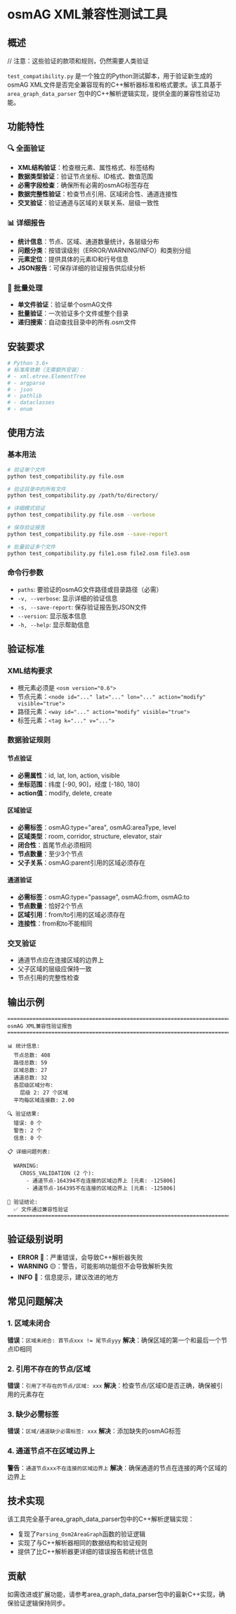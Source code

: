 # osmAG XML兼容性测试工具

## 概述
// 注意：这些验证的款项和规则，仍然需要人类验证

`test_compatibility.py` 是一个独立的Python测试脚本，用于验证新生成的osmAG XML文件是否完全兼容现有的C++解析器标准和格式要求。该工具基于 `area_graph_data_parser` 包中的C++解析逻辑实现，提供全面的兼容性验证功能。

## 功能特性

### 🔍 全面验证
- **XML结构验证**：检查根元素、属性格式、标签结构
- **数据类型验证**：验证节点坐标、ID格式、数值范围
- **必需字段检查**：确保所有必需的osmAG标签存在
- **数据完整性验证**：检查节点引用、区域闭合性、通道连接性
- **交叉验证**：验证通道与区域的关联关系、层级一致性

### 📊 详细报告
- **统计信息**：节点、区域、通道数量统计，各层级分布
- **问题分类**：按错误级别（ERROR/WARNING/INFO）和类别分组
- **元素定位**：提供具体的元素ID和行号信息
- **JSON报告**：可保存详细的验证报告供后续分析

### 🚀 批量处理
- **单文件验证**：验证单个osmAG文件
- **批量验证**：一次验证多个文件或整个目录
- **递归搜索**：自动查找目录中的所有.osm文件

## 安装要求

```bash
# Python 3.6+ 
# 标准库依赖（无需额外安装）：
# - xml.etree.ElementTree
# - argparse
# - json
# - pathlib
# - dataclasses
# - enum
```

## 使用方法

### 基本用法

```bash
# 验证单个文件
python test_compatibility.py file.osm

# 验证目录中的所有文件
python test_compatibility.py /path/to/directory/

# 详细模式验证
python test_compatibility.py file.osm --verbose

# 保存验证报告
python test_compatibility.py file.osm --save-report

# 批量验证多个文件
python test_compatibility.py file1.osm file2.osm file3.osm
```

### 命令行参数

- `paths`: 要验证的osmAG文件路径或目录路径（必需）
- `-v, --verbose`: 显示详细的验证信息
- `-s, --save-report`: 保存验证报告到JSON文件
- `--version`: 显示版本信息
- `-h, --help`: 显示帮助信息

## 验证标准

### XML结构要求
- 根元素必须是 `<osm version="0.6">`
- 节点元素：`<node id="..." lat="..." lon="..." action="modify" visible="true">`
- 路径元素：`<way id="..." action="modify" visible="true">`
- 标签元素：`<tag k="..." v="...">`

### 数据验证规则

#### 节点验证
- **必需属性**：id, lat, lon, action, visible
- **坐标范围**：纬度 [-90, 90]，经度 [-180, 180]
- **action值**：modify, delete, create

#### 区域验证
- **必需标签**：osmAG:type="area", osmAG:areaType, level
- **区域类型**：room, corridor, structure, elevator, stair
- **闭合性**：首尾节点必须相同
- **节点数量**：至少3个节点
- **父子关系**：osmAG:parent引用的区域必须存在

#### 通道验证
- **必需标签**：osmAG:type="passage", osmAG:from, osmAG:to
- **节点数量**：恰好2个节点
- **区域引用**：from/to引用的区域必须存在
- **连接性**：from和to不能相同

### 交叉验证
- 通道节点应在连接区域的边界上
- 父子区域的层级应保持一致
- 节点引用的完整性检查

## 输出示例

```
================================================================================
osmAG XML兼容性验证报告
================================================================================

📊 统计信息:
  节点总数: 408
  路径总数: 59
  区域总数: 27
  通道总数: 32
  各层级区域分布:
    层级 2: 27 个区域
  平均每区域连接数: 2.00

🔍 验证结果:
  错误: 0 个
  警告: 2 个
  信息: 0 个

📋 详细问题列表:

  WARNING:
    CROSS_VALIDATION (2 个):
      - 通道节点-164394不在连接的区域边界上 [元素: -125806]
      - 通道节点-164395不在连接的区域边界上 [元素: -125806]

🎯 验证结论:
  ✅ 文件通过兼容性验证
================================================================================
```

## 验证级别说明

- **ERROR** 🔴：严重错误，会导致C++解析器失败
- **WARNING** 🟡：警告，可能影响功能但不会导致解析失败
- **INFO** 🔵：信息提示，建议改进的地方

## 常见问题解决

### 1. 区域未闭合
**错误**：`区域未闭合: 首节点xxx != 尾节点yyy`
**解决**：确保区域的第一个和最后一个节点ID相同

### 2. 引用不存在的节点/区域
**错误**：`引用了不存在的节点/区域: xxx`
**解决**：检查节点/区域ID是否正确，确保被引用的元素存在

### 3. 缺少必需标签
**错误**：`区域/通道缺少必需标签: xxx`
**解决**：添加缺失的osmAG标签

### 4. 通道节点不在区域边界上
**警告**：`通道节点xxx不在连接的区域边界上`
**解决**：确保通道的节点在连接的两个区域的边界上

## 技术实现

该工具完全基于area_graph_data_parser包中的C++解析逻辑实现：
- 复现了`Parsing_Osm2AreaGraph`函数的验证逻辑
- 实现了与C++解析器相同的数据结构和验证规则
- 提供了比C++解析器更详细的错误报告和统计信息

## 贡献

如需改进或扩展功能，请参考area_graph_data_parser包中的最新C++实现，确保验证逻辑保持同步。
